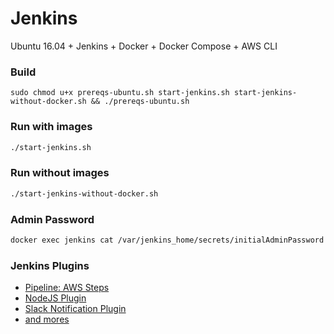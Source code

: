 # Jenkins
Ubuntu 16.04 + Jenkins + Docker + Docker Compose + AWS CLI

### Build
```
sudo chmod u+x prereqs-ubuntu.sh start-jenkins.sh start-jenkins-without-docker.sh && ./prereqs-ubuntu.sh
```
### Run with images
```sh
./start-jenkins.sh
```
### Run without images
```sh
./start-jenkins-without-docker.sh
```
### Admin Password
```sh
docker exec jenkins cat /var/jenkins_home/secrets/initialAdminPassword
```
### Jenkins Plugins
- [Pipeline: AWS Steps](https://wiki.jenkins.io/display/JENKINS/Pipeline+AWS+Plugin)
- [NodeJS Plugin](http://wiki.jenkins-ci.org/display/JENKINS/NodeJS+Plugin)
- [Slack Notification Plugin](http://wiki.jenkins-ci.org/display/JENKINS/Slack+Plugin)
- [and mores](https://updates.jenkins.io/2.138/latest/)

